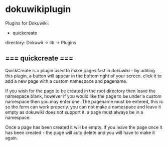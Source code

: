 # dokuwikiplugin
Plugins for Dokuwiki:
+ quickcreate

directory:
Dokuwii -> lib -> Plugins
## === quickcreate ===

QuickCreate is a plugin used to make pages fast in dokuwiki - by adding this plugin, a button will appear in the bottom right of your screen. click it to add a new page with a custom namespace and pagename.

If you wish for the page to be created in the root directory then leave the namespace blank, however if you would like the page to be under a custom namespace then you may enter one.
The pagename must be entered, this is so the form can work properly. you can not make a namespace and leave it empty as dokuwiki does not support it. a page must always be in a namespace.

Once a page has been created it will be empty. if you leave the page once it has been created - the page will auto delete and you will have to make it again.



